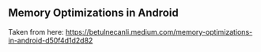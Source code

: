 ## Memory Optimizations in Android
Taken from here: https://betulnecanli.medium.com/memory-optimizations-in-android-d50f4d1d2d82
